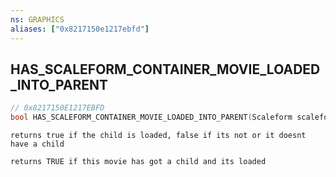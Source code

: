 ```yaml
---
ns: GRAPHICS
aliases: ["0x8217150e1217ebfd"]
---
```

## HAS_SCALEFORM_CONTAINER_MOVIE_LOADED_INTO_PARENT

```c
// 0x8217150E1217EBFD
bool HAS_SCALEFORM_CONTAINER_MOVIE_LOADED_INTO_PARENT(Scaleform scaleform);
```

```
returns true if the child is loaded, false if its not or it doesnt have a child

returns TRUE if this movie has got a child and its loaded
```
